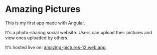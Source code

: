 # Amazing Pictures

This is my first app made with Angular.

It's a photo-sharing social website.
Users can upload their pictures and view ones uploaded by others.

It's hosted live on: [amazing-pictures-12.web.app](https://amazing-pictures-12.web.app/).
